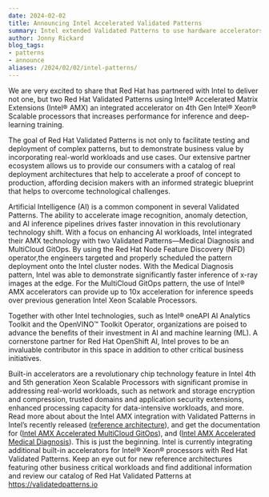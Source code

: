 ```yaml
---
date: 2024-02-02
title: Announcing Intel Accelerated Validated Patterns
summary: Intel extended Validated Patterns to use hardware accelerators for AI workloads
author: Jonny Rickard
blog_tags:
- patterns
- announce
aliases: /2024/02/02/intel-patterns/
---
```


We are very excited to share that Red Hat has partnered with Intel to deliver not one, but two Red Hat Validated Patterns using Intel® Accelerated Matrix Extensions (Intel® AMX) an integrated accelerator on 4th Gen Intel® Xeon® Scalable processors that increases performance for inference and deep-learning training.

The goal of Red Hat Validated Patterns is not only to facilitate testing and deployment of complex patterns, but to demonstrate business value by incorporating real-world workloads and use cases. Our extensive partner ecosystem allows us to provide our consumers with a catalog of real deployment architectures that help to accelerate a proof of concept to production, affording decision makers with an informed strategic blueprint that helps to overcome technological challenges.

Artificial Intelligence (AI) is a common component in several Validated Patterns. The ability to accelerate image recognition, anomaly detection, and AI inference pipelines drives faster innovation in this revolutionary technology shift. With a focus on enhancing AI workloads, Intel integrated their AMX technology with two Validated Patterns—Medical Diagnosis and MultiCloud GitOps. By using the Red Hat Node Feature Discovery (NFD) operator,the engineers targeted and properly scheduled the pattern deployment onto the Intel cluster nodes. With the Medical Diagnosis pattern, Intel was able to demonstrate significantly faster inference of x-ray images at the edge. For the MultiCloud GitOps pattern, the use of Intel® AMX accelerators can provide up to 10x acceleration for inference speeds over previous generation Intel Xeon Scalable Processors.

Together with other Intel technologies, such as Intel® oneAPI AI Analytics Toolkit and the OpenVINO™ Toolkit Operator, organizations are poised to advance the benefits of their investment in AI and machine learning (ML). A cornerstone partner for Red Hat OpenShift AI, Intel proves to be an invaluable contributor in this space in addition to other critical business initiatives. 

Built-in accelerators are a revolutionary chip technology feature in Intel 4th and 5th generation Xeon Scalable Processors with significant promise in addressing real-world workloads, such as network and storage encryption and compression, trusted domains and application security extensions, enhanced processing capacity for data-intensive workloads, and more. Read more about about the Intel AMX integration with Validated Patterns in Intel’s recently released ([reference architecture](https://www.intel.com/content/www/us/en/content-details/812552/accelerate-ai-applications-and-workflows-with-red-hat-openshift-4-14-on-4th-gen-intel-xeon-scalable-processors-solutions-reference-architecture.html)), and get the documentation for ([Intel AMX Accelerated MultiCloud GitOps](https://validatedpatterns.io/patterns/multicloud-gitops-amx/)), and ([Intel AMX Accelerated Medical Diagnosis](https://validatedpatterns.io/patterns/medical-diagnosis-amx/)). This is just the beginning. Intel is currently integrating additional built-in accelerators for Intel® Xeon® processors with Red Hat Validated Patterns. Keep an eye out for new reference architectures featuring other business critical workloads and find additional information and review our catalog of Red Hat Validated Patterns at https://validatedpatterns.io 



